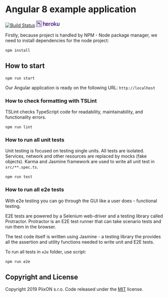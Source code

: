 # Angular 8 example application

[![Build Status](https://travis-ci.org/peter-patocka/angular-web.svg?branch=master)](https://travis-ci.org/peter-patocka/angular-web) 
[![Deployment on Heroku](./heroku.jpg)](https://piixon-angular-web.herokuapp.com/) 


Firstly, because project is handled by NPM - Node package manager, we need to install dependencies for the node project:
```
npm install
```

## How to start

```
npm run start
```

Our Angular application is ready on the following URL: `http://localhost`

### How to check formatting with TSLint

TSLint checks TypeScript code for readability, maintainability, and functionality errors.

```
npm run lint
```

### How to run all unit tests

Unit testing is focused on testing single units. All tests are isolated.
Services, network and other resources are replaced by mocks (fake objects).
Karma and Jasmine framework are used to write all unit test in `src/**.spec.ts`.

```
npm run test
```

### How to run all e2e tests

With e2e testing you can go through the GUI like a user does - functional testing.

E2E tests are powered by a Selenium web-driver and a testing library called Protractor. Protractor is an E2E test runner that can take scenario tests and run them in the browser. 

The test code itself is written using Jasmine - a testing library the provides all the assertion and utility functions needed to write unit and E2E tests.

To run all tests in `e2e` folder, use script:

```
npm run e2e
```

## Copyright and License

Copyright 2019 PiixON s.r.o. Code released under the [MIT](https://github.com/peter-patocka/angular-web/blob/master/LICENSE) license.
